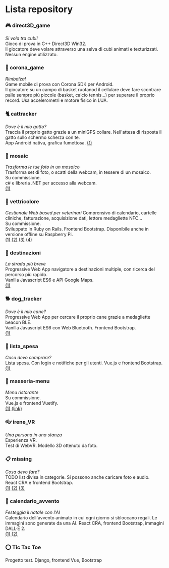 # Lista repository

### 🎮 direct3D_game
*Si vola tra cubi!*  
Gioco di prova in C++ Direct3D Win32.  
Il giocatore deve volare attraverso una selva di cubi animati e texturizzati.  
Nessun engine utilizzato.
### 🏀 corona_game
*Rimbalza!*  
Game mobile di prova con Corona SDK per Android.  
Il giocatore su un campo di basket ruotanod il cellulare deve fare scontrare palle sempre più piccole (basket, calcio tennis...) per superare il proprio record.
Usa accelerometri e motore fisico in LUA.
### 🐈 cattracker
*Dove è il mio gatto?*  
Traccia il proprio gatto grazie a un miniGPS collare. Nell'attesa di risposta il gatto sullo schermo scherza con te.  
App Android nativa, grafica fumettosa.
[(1)](cattracker.png?raw=1)
### 💠 mosaic
*Trasforma le tue foto in un mosaico*  
Trasforma set di foto, o scatti della webcam, in tessere di un mosaico.  
Su commissione.  
c# e libreria .NET per accesso alla webcam.  
[(1)](mosaic.png?raw=1)
### 💉 vettricolore
*Gestionale Web based per veterinari*
Comprensivo di calendario, cartelle cliniche, fatturazione, acquisizione dati, lettore medagliette NFC...  
Su commissione.  
Sviluppato in Ruby on Rails. Frontend Bootstrap. Disponibile anche in versione offline su Raspberry Pi.  
[(1)](vettricolore1.png?raw=1) [(2)](vettricolore2.png?raw=1) [(3)](vettricolore3.png?raw=1) [(4)](vettricolore4.png?raw=1)
### 📌 destinazioni
*La strada più breve*  
Progressive Web App navigatore a destinazioni multiple, con ricerca del percorso più rapido.  
Vanilla Javascript ES6 e API Google Maps.  
[(1)](destinazioni.png?raw=1)
### 🐕 dog_tracker
*Dove è il mio cane?*  
Progressive Web App per cercare il proprio cane grazie a medagliette beacon BLE.  
Vanilla Javascript ES6 con Web Bluetooth. Frontend Bootstrap.  
[(1)](dogtracker.png?raw=1)
### 🏪 lista_spesa
*Cosa devo comprare?*  
Lista spesa. Con login e notifiche per gli utenti.
Vue.js e frontend Bootstrap.  
[(1)](lista_spesa.jpg?raw=1)
### 📕 masseria-menu
*Menu ristorante*  
Su commissione.  
Vue.js e frontend Vuetify.  
[(1)](masseria-menu.jpg?raw=1) [(link)](https://ristorantemasseria.github.io/menu/)
### 👓 irene_VR
*Una persona in una stanza*  
Esperienza VR.  
Test di WebVR. Modello 3D ottenuto da foto.
### 📋 missing
*Cosa devo fare?*  
TODO list divisa in categorie. Si possono anche caricare foto e audio.  
React CRA e frontend Bootstrap.  
[(1)](missing1.png?raw=1) [(2)](missing2.png?raw=1) [(3)](missing3.png?raw=1)
### 🎄 calendario_avvento
*Festeggia il natale con l'AI*  
Calendario dell'avvento animato in cui ogni giorno si sbloccano regali. Le immagini sono generate da una AI.
React CRA, frontend Bootstrap, immagini DALL·E 2.  
[(1)](calendario_avvento1.png?raw=1) [(2)](calendario_avvento2.png?raw=1)
### ⭕ Tic Tac Toe
Progetto test.
Django, frontend Vue, Bootstrap
